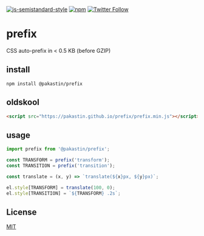 [![js-semistandard-style](https://img.shields.io/badge/code%20style-semistandard-brightgreen.svg?maxAge=3600&style=flat-square)](https://github.com/Flet/semistandard)
[![npm](https://img.shields.io/npm/v/@pakastin/prefix.svg?maxAge=60&style=flat-square)](https://www.npmjs.com/package/@pakastin/prefix)
[![Twitter Follow](https://img.shields.io/twitter/follow/pakastin.svg?style=social&maxAge=3600)](https://twitter.com/pakastin)

# prefix
CSS auto-prefix in < 0.5 KB (before GZIP)

## install

    npm install @pakastin/prefix
    
## oldskool
```html
<script src="https://pakastin.github.io/prefix/prefix.min.js"></script>
```

## usage

```js
import prefix from '@pakastin/prefix';

const TRANSFORM = prefix('transform');
const TRANSITION = prefix('transition');

const translate = (x, y) => `translate(${x}px, ${y}px)`;

el.style[TRANSFORM] = translate(100, 0);
el.style[TRANSITION] = `${TRANSFORM} .2s`;
```

## License
[MIT](https://github.com/pakastin/prefix/blob/master/LICENSE)
